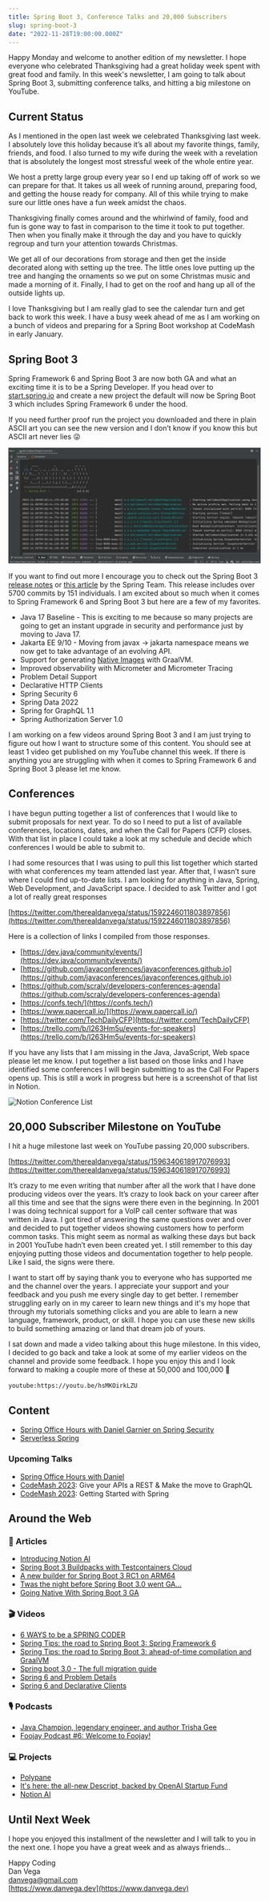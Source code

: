 ```yaml
---
title: Spring Boot 3, Conference Talks and 20,000 Subscribers
slug: spring-boot-3
date: "2022-11-28T19:00:00.000Z"
---
```


Happy Monday and welcome to another edition of my newsletter. I hope everyone who celebrated Thanksgiving had a great holiday week spent with great food and family. In this week's newsletter, I am going to talk about Spring Boot 3, submitting conference talks, and hitting a big milestone on YouTube.

## Current Status

As I mentioned in the open last week we celebrated Thanksgiving last week. I absolutely love this holiday because it’s all about my favorite things, family, friends, and food. I also turned to my wife during the week with a revelation that is absolutely the longest most stressful week of the whole entire year.

We host a pretty large group every year so I end up taking off of work so we can prepare for that. It takes us all week of running around, preparing food, and getting the house ready for company. All of this while trying to make sure our little ones have a fun week amidst the chaos.

Thanksgiving finally comes around and the whirlwind of family, food and fun is gone way to fast in comparison to the time it took to put together. Then when you finally make it through the day and you have to quickly regroup and turn your attention towards Christmas.

We get all of our decorations from storage and then get the inside decorated along with setting up the tree. The little ones love putting up the tree and hanging the ornaments so we put on some Christmas music and made a morning of it. Finally, I had to get on the roof and hang up all of the outside lights up.

I love Thanksgiving but I am really glad to see the calendar turn and get back to work this week. I have a busy week ahead of me as I am working on a bunch of videos and preparing for a Spring Boot workshop at CodeMash in early January.

## Spring Boot 3

Spring Framework 6 and Spring Boot 3 are now both GA and what an exciting time it is to be a Spring Developer. If you head over to [start.spring.io](http://start.spring.io) and create a new project the default will now be Spring Boot 3 which includes Spring Framework 6 under the hood.

If you need further proof run the project you downloaded and there in plain ASCII art you can see the new version and I don’t know if you know this but ASCII art never lies 😜

![hello-spring-boot-3.png](./hello-spring-boot-3.png)

If you want to find out more I encourage you to check out the Spring Boot 3 [release notes](https://github.com/spring-projects/spring-boot/wiki/Spring-Boot-3.0-Release-Notes) or [this article](https://spring.io/blog/2022/11/24/spring-boot-3-0-goes-ga) by the Spring Team. This release includes over 5700 commits by 151 individuals. I am excited about so much when it comes to Spring Framework 6 and Spring Boot 3 but here are a few of my favorites.

- Java 17 Baseline - This is exciting to me because so many projects are going to get an instant upgrade in security and performance just by moving to Java 17.
- Jakarta EE 9/10 - Moving from javax → jakarta namespace means we now get to take advantage of an evolving API.
- Support for generating [Native Images](https://docs.spring.io/spring-boot/docs/3.0.0/reference/html/native-image.html#native-image) with GraalVM.
- Improved observability with Micrometer and Micrometer Tracing
- Problem Detail Support
- Declarative HTTP Clients
- Spring Security 6
- Spring Data 2022
- Spring for GraphQL 1.1
- Spring Authorization Server 1.0

I am working on a few videos around Spring Boot 3 and I am just trying to figure out how I want to structure some of this content. You should see at least 1 video get published on my YouTube channel this week. If there is anything you are struggling with when it comes to Spring Framework 6 and Spring Boot 3 please let me know.

## Conferences

I have begun putting together a list of conferences that I would like to submit proposals for next year. To do so I need to put a list of available conferences, locations, dates, and when the Call for Papers (CFP) closes. With that list in place I could take a look at my schedule and decide which conferences I would be able to submit to.

I had some resources that I was using to pull this list together which started with what conferences my team attended last year. After that, I wasn’t sure where I could find up-to-date lists. I am looking for anything in Java, Spring, Web Development, and JavaScript space. I decided to ask Twitter and I got a lot of really great responses

[https://twitter.com/therealdanvega/status/1592246011803897856](https://twitter.com/therealdanvega/status/1592246011803897856)

Here is a collection of links I compiled from those responses.

- [https://dev.java/community/events/](https://dev.java/community/events/)
- [https://github.com/javaconferences/javaconferences.github.io](https://github.com/javaconferences/javaconferences.github.io)
- [https://github.com/scraly/developers-conferences-agenda](https://github.com/scraly/developers-conferences-agenda)
- [https://confs.tech/](https://confs.tech/)
- [https://www.papercall.io/](https://www.papercall.io/)
- [https://twitter.com/TechDailyCFP](https://twitter.com/TechDailyCFP)
- [https://trello.com/b/I263Hm5u/events-for-speakers](https://trello.com/b/I263Hm5u/events-for-speakers)

If you have any lists that I am missing in the Java, JavaScript, Web space please let me know. I put together a list based on those links and I have identified some conferences I will begin submitting to as the Call For Papers opens up. This is still a work in progress but here is a screenshot of that list in Notion.

![Notion Conference List](./notion-conference-list.png)

## 20,000 Subscriber Milestone on YouTube

I hit a huge milestone last week on YouTube passing 20,000 subscribers.

[https://twitter.com/therealdanvega/status/1596340618917076993](https://twitter.com/therealdanvega/status/1596340618917076993)

It’s crazy to me even writing that number after all the work that I have done producing videos over the years. It’s crazy to look back on your career after all this time and see that the signs were there even in the beginning. In 2001 I was doing technical support for a VoIP call center software that was written in Java. I got tired of answering the same questions over and over and decided to put together videos showing customers how to perform common tasks. This might seem as normal as walking these days but back in 2001 YouTube hadn’t even been created yet. I still remember to this day enjoying putting those videos and documentation together to help people. Like I said, the signs were there.

I want to start off by saying thank you to everyone who has supported me and the channel over the years. I appreciate your support and your feedback and you push me every single day to get better. I remember struggling early on in my career to learn new things and it's my hope that through my tutorials something clicks and you are able to learn a new language, framework, product, or skill. I hope you can use these new skills to build something amazing or land that dream job of yours.

I sat down and made a video talking about this huge milestone. In this video, I decided to go back and take a look at some of my earlier videos on the channel and provide some feedback. I hope you enjoy this and I look forward to making a couple more of these at 50,000 and 100,000 🤯

`youtube:https://youtu.be/hsMKOirkLZU`

## Content

- [Spring Office Hours with Daniel Garnier on Spring Security](https://youtu.be/0i6Xu3Pf83Q)
- [Serverless Spring](https://youtu.be/gj1DDymw5iY)

### Upcoming Talks

- [Spring Office Hours with Daniel](https://youtu.be/0i6Xu3Pf83Q)
- [CodeMash 2023](https://www.codemash.org/): Give your APIs a REST & Make the move to GraphQL
- [CodeMash 2023](https://www.codemash.org/): Getting Started with Spring

## Around the Web

### 📝 Articles

- [Introducing Notion AI](https://www.notion.so/blog/introducing-notion-ai)
- [Spring Boot 3 Buildpacks with Testcontainers Cloud](https://dashaun.com/posts/spring-boot-3-buildpacks-with-testcontainers-cloud/)
- [A new builder for Spring Boot 3 RC1 on ARM64](https://dashaun.com/posts/paketo-aarch64-builder-spring-boot-3-rc1/)
- [Twas the night before Spring Boot 3.0 went GA…](https://springbootlearning.medium.com/twas-the-night-before-spring-boot-3-0-went-ga-f0b51c1b0a7b)
- [Going Native With Spring Boot 3 GA](https://betterprogramming.pub/going-native-with-spring-boot-3-ga-4e8d91ab21d3)

### 🎬 Videos

- [6 WAYS to be a SPRING CODER](https://www.youtube.com/watch?v=qaK6N21tbVQ)
- [Spring Tips: the road to Spring Boot 3: Spring Framework 6](https://www.youtube.com/watch?v=aUm5WZjh8RA)
- [Spring Tips: the road to Spring Boot 3: ahead-of-time compilation and GraalVM](https://www.youtube.com/watch?v=TOfYlLjXufw&t=731s)
- [Spring boot 3.0 - The full migration guide](https://www.youtube.com/watch?v=VWdNfvNFXUc)
- [Spring 6 and Problem Details](https://www.youtube.com/watch?v=4YyJUS_7rQE&t=691s)
- [Spring 6 and Declarative Clients](https://www.youtube.com/watch?v=QXgq_e7etXc&t=33s)

### 🎙 Podcasts

- [Java Champion, legendary engineer, and author Trisha Gee](https://bootifulpodcast.fm/#/episodes/3259c661-0524-46dc-805d-2388011030b9)
- [Foojay Podcast #6: Welcome to Foojay!](https://foojay.io/today/foojay-podcast-6/)

### 💻 Projects

- [Polypane](https://polypane.app/)
- [It's here: the all-new Descript, backed by OpenAI Startup Fund](https://www.descript.com/blog/article/all-new-descript-backed-by-openai-startup-fund)
- [Notion AI](https://www.notion.so/ai)

## Until Next Week

I hope you enjoyed this installment of the newsletter and I will talk to you in the next one. I hope you have a great week and as always friends...

Happy Coding<br/>
Dan Vega<br/>
danvega@gmail.com<br/>
[https://www.danvega.dev](https://www.danvega.dev)

